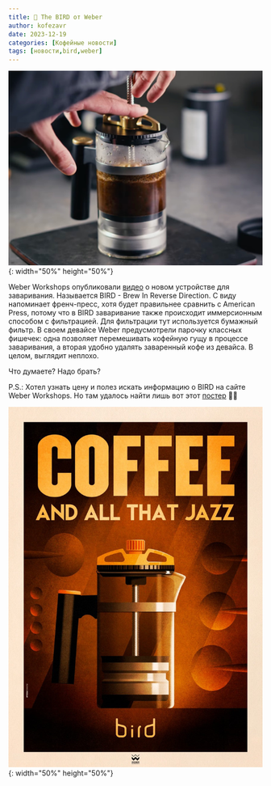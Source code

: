 ```yaml
---
title: 📰 The BIRD от Weber
author: kofezavr
date: 2023-12-19
categories: [Кофейные новости]
tags: [новости,bird,weber]
--- 
```

![The BIRD от Weber](/assets/img/posts/23/12/bird01.jpg){: width="50%" height="50%"}

Weber Workshops опубликовали [видео](https://www.youtube.com/watch?v=NzYVPsX6G6M) о новом устройстве для заваривания. Называется BIRD - Brew In Reverse Direction. С виду напоминает френч-пресс, хотя будет правильнее сравнить с American Press, потому что в BIRD заваривание также происходит иммерсионным способом с фильтрацией. Для фильтрации тут используется бумажный фильтр. В своем девайсе Weber предусмотрели парочку классных фишечек: одна позволяет перемешивать кофейную гущу в процессе заваривания, а вторая удобно удалять заваренный кофе из девайса. В целом, выглядит неплохо. 

Что думаете? Надо брать?

P.S.: Хотел узнать цену и полез искать информацию о BIRD на сайте Weber Workshops. Но там удалось найти лишь вот этот [постер](https://weberworkshops.com/cdn/shop/collections/0d194d19-d11e-49e1-a664-2cd515161852_preview_1440x.jpg) 🤷‍♂️

![The BIRD от Weber](/assets/img/posts/23/12/bird02.jpg){: width="50%" height="50%"}